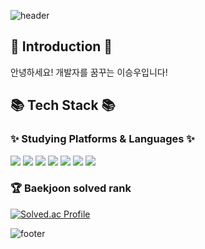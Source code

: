 ![header](https://capsule-render.vercel.app/api?type=waving&&color=gradient&height=100&section=header&fontSize=90)
<div align = "left">
<h2> 👋 Introduction 👋 </h2>
<p> 안녕하세요! 개발자를 꿈꾸는 이승우입니다! </p>

<h2>📚 Tech Stack 📚</h3>
<h3>✨ Studying Platforms & Languages ✨</h3>

<img src="https://img.shields.io/badge/Java-007396?style=flat&logo=java&logoColor=white"> 
<img src="https://img.shields.io/badge/C-A8B9CC?style=flat&logo=c&logoColor=white" />
<img src="https://img.shields.io/badge/C++-00599C?style=flat&logo=c%2B%2B&logoColor=white">
<img src="https://img.shields.io/badge/HTML5-E34F26?style=flat&logo=HTML5&logoColor=white" />
<img src="https://img.shields.io/badge/CSS3-1572B6?style=flat&logo=CSS3&logoColor=white" />
<img src="https://img.shields.io/badge/JavaScript-F7DF1E?style=flat&logo=JavaScript&logoColor=white" />
<img src="https://img.shields.io/badge/MySQL-4479A1?style=flat&logo=MySQL&logoColor=white" />

<br>

<h3>🏆 Baekjoon solved rank</h3>
	
[![Solved.ac Profile](http://mazassumnida.wtf/api/v2/generate_badge?boj=oltmddn123)](https://solved.ac/oltmddn123)

</div>

![footer](https://capsule-render.vercel.app/api?type=waving&&color=gradient&height=100&section=footer&fontSize=90)
